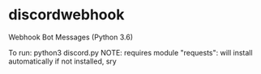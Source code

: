 # discordwebhook
Webhook Bot Messages (Python 3.6)

To run: python3 discord.py
NOTE: requires module "requests": will install automatically if not installed, sry
